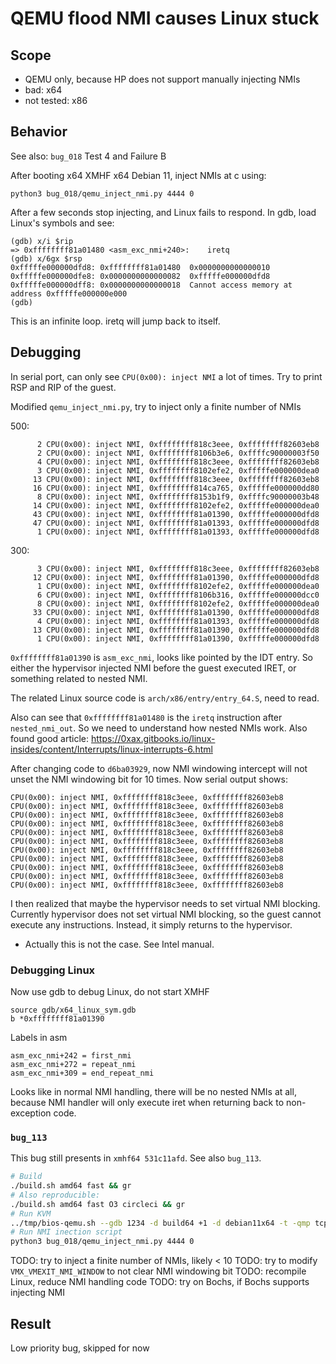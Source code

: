 # QEMU flood NMI causes Linux stuck

## Scope
* QEMU only, because HP does not support manually injecting NMIs
* bad: x64
* not tested: x86

## Behavior
See also: `bug_018` Test 4 and Failure B

After booting x64 XMHF x64 Debian 11, inject NMIs at c using:
```
python3 bug_018/qemu_inject_nmi.py 4444 0
```

After a few seconds stop injecting, and Linux fails to respond. In gdb, load
Linux's symbols and see:
```
(gdb) x/i $rip
=> 0xffffffff81a01480 <asm_exc_nmi+240>:	iretq  
(gdb) x/6gx $rsp
0xfffffe000000dfd8:	0xffffffff81a01480	0x0000000000000010
0xfffffe000000dfe8:	0x0000000000000082	0xfffffe000000dfd8
0xfffffe000000dff8:	0x0000000000000018	Cannot access memory at address 0xfffffe000000e000
(gdb) 
```

This is an infinite loop. iretq will jump back to itself.

## Debugging

In serial port, can only see `CPU(0x00): inject NMI` a lot of times. Try to
print RSP and RIP of the guest.

Modified `qemu_inject_nmi.py`, try to inject only a finite number of NMIs

500:
```
      2 CPU(0x00): inject NMI, 0xffffffff818c3eee, 0xffffffff82603eb8
      2 CPU(0x00): inject NMI, 0xffffffff8106b3e6, 0xffffc90000003f50
      4 CPU(0x00): inject NMI, 0xffffffff818c3eee, 0xffffffff82603eb8
      3 CPU(0x00): inject NMI, 0xffffffff8102efe2, 0xfffffe000000dea0
     13 CPU(0x00): inject NMI, 0xffffffff818c3eee, 0xffffffff82603eb8
     16 CPU(0x00): inject NMI, 0xffffffff814ca765, 0xfffffe000000dd80
      8 CPU(0x00): inject NMI, 0xffffffff8153b1f9, 0xffffc90000003b48
     14 CPU(0x00): inject NMI, 0xffffffff8102efe2, 0xfffffe000000dea0
     43 CPU(0x00): inject NMI, 0xffffffff81a01390, 0xfffffe000000dfd8
     47 CPU(0x00): inject NMI, 0xffffffff81a01393, 0xfffffe000000dfd8
      1 CPU(0x00): inject NMI, 0xffffffff81a01393, 0xfffffe000000dfd8
```

300:
```
      3 CPU(0x00): inject NMI, 0xffffffff818c3eee, 0xffffffff82603eb8
     12 CPU(0x00): inject NMI, 0xffffffff81a01390, 0xfffffe000000dfd8
      1 CPU(0x00): inject NMI, 0xffffffff8102efe2, 0xfffffe000000dea0
      6 CPU(0x00): inject NMI, 0xffffffff8106b316, 0xfffffe000000dcc0
      8 CPU(0x00): inject NMI, 0xffffffff8102efe2, 0xfffffe000000dea0
     33 CPU(0x00): inject NMI, 0xffffffff81a01390, 0xfffffe000000dfd8
      4 CPU(0x00): inject NMI, 0xffffffff81a01393, 0xfffffe000000dfd8
     13 CPU(0x00): inject NMI, 0xffffffff81a01390, 0xfffffe000000dfd8
      1 CPU(0x00): inject NMI, 0xffffffff81a01390, 0xfffffe000000dfd8
```

`0xffffffff81a01390` is `asm_exc_nmi`, looks like pointed by the IDT entry. So
either the hypervisor injected NMI before the guest executed IRET, or something
related to nested NMI.

The related Linux source code is `arch/x86/entry/entry_64.S`, need to read.

Also can see that `0xffffffff81a01480` is the `iretq` instruction after
`nested_nmi_out`. So we need to understand how nested NMIs work. Also found
good article:
<https://0xax.gitbooks.io/linux-insides/content/Interrupts/linux-interrupts-6.html>

After changing code to `d6ba03929`, now NMI windowing intercept will not unset
the NMI windowing bit for 10 times. Now serial output shows:
```
CPU(0x00): inject NMI, 0xffffffff818c3eee, 0xffffffff82603eb8
CPU(0x00): inject NMI, 0xffffffff818c3eee, 0xffffffff82603eb8
CPU(0x00): inject NMI, 0xffffffff818c3eee, 0xffffffff82603eb8
CPU(0x00): inject NMI, 0xffffffff818c3eee, 0xffffffff82603eb8
CPU(0x00): inject NMI, 0xffffffff818c3eee, 0xffffffff82603eb8
CPU(0x00): inject NMI, 0xffffffff818c3eee, 0xffffffff82603eb8
CPU(0x00): inject NMI, 0xffffffff818c3eee, 0xffffffff82603eb8
CPU(0x00): inject NMI, 0xffffffff818c3eee, 0xffffffff82603eb8
CPU(0x00): inject NMI, 0xffffffff818c3eee, 0xffffffff82603eb8
CPU(0x00): inject NMI, 0xffffffff818c3eee, 0xffffffff82603eb8
CPU(0x00): inject NMI, 0xffffffff818c3eee, 0xffffffff82603eb8
```

I then realized that maybe the hypervisor needs to set virtual NMI blocking.
Currently hypervisor does not set virtual NMI blocking, so the guest cannot
execute any instructions. Instead, it simply returns to the hypervisor.
* Actually this is not the case. See Intel manual.

### Debugging Linux

Now use gdb to debug Linux, do not start XMHF

```
source gdb/x64_linux_sym.gdb
b *0xffffffff81a01390
```

Labels in asm
```
asm_exc_nmi+242 = first_nmi
asm_exc_nmi+272 = repeat_nmi
asm_exc_nmi+309 = end_repeat_nmi
```

Looks like in normal NMI handling, there will be no nested NMIs at all, because
NMI handler will only execute iret when returning back to non-exception code.

### `bug_113`

This bug still presents in `xmhf64 531c11afd`. See also `bug_113`.

```sh
# Build
./build.sh amd64 fast && gr
# Also reproducible:
./build.sh amd64 fast O3 circleci && gr
# Run KVM
../tmp/bios-qemu.sh --gdb 1234 -d build64 +1 -d debian11x64 -t -qmp tcp:localhost:4444,server,wait=off -smp 1 &
# Run NMI inection script
python3 bug_018/qemu_inject_nmi.py 4444 0
```

TODO: try to inject a finite number of NMIs, likely < 10
TODO: try to modify `VMX_VMEXIT_NMI_WINDOW` to not clear NMI windowing bit
TODO: recompile Linux, reduce NMI handling code
TODO: try on Bochs, if Bochs supports injecting NMI

## Result

Low priority bug, skipped for now

